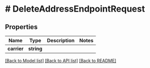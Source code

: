 # # DeleteAddressEndpointRequest

## Properties

Name | Type | Description | Notes
------------ | ------------- | ------------- | -------------
**carrier** | **string** |  |

[[Back to Model list]](../../README.md#models) [[Back to API list]](../../README.md#endpoints) [[Back to README]](../../README.md)
